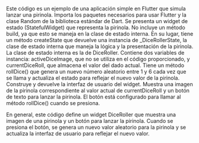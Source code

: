 Este código es un ejemplo de una aplicación simple en Flutter que simula lanzar una pirinola. 
Importa los paquetes necesarios para usar Flutter y la clase Random de la biblioteca estándar de Dart.
Se presenta un widget de estado (StatefulWidget) que representa la pirinola. No incluye un método build, 
ya que esto se maneja en la clase de estado interna. En su lugar, tiene un método createState que devuelve una instancia de _DiceRollerState, 
la clase de estado interna que maneja la lógica y la presentación de la pirinola.
La clase de estado interna es la de DiceRoller. 
Contiene dos variables de instancia: activeDiceImage, que no se utiliza en el código proporcionado, y currentDiceRoll, que almacena el valor del dado actual. 
Tiene un método rollDice() que genera un nuevo número aleatorio entre 1 y 6 cada vez que se llama y actualiza el estado para reflejar el nuevo valor de la pirinola.
Construye y devuelve la interfaz de usuario del widget. Muestra una imagen de la pirinola correspondiente al valor actual de currentDiceRoll y un botón de texto para lanzar la pirinola. 
El botón está configurado para llamar al método rollDice() cuando se presiona.

En general, este código define un widget DiceRoller que muestra una imagen de una pirinola y un botón para lanzar la pirinola. 
Cuando se presiona el botón, se genera un nuevo valor aleatorio para la pirinola y se actualiza la interfaz de usuario para reflejar el nuevo valor.
